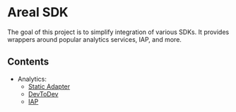 # Areal SDK

The goal of this project is to simplify integration of various SDKs. It provides wrappers around popular analytics services, IAP, and more.

## Contents

-   Analytics:
    -   [Static Adapter](./com.arealczech.sdk.analytics.adapter/)
    -   [DevToDev](./com.arealczech.sdk.devtodev/)
    -   [IAP](./com.arealczech.sdk.iap/)
